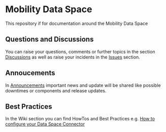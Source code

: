 # Mobility Data Space

This repository if for documentation around the Mobility Data Space

## Questions and Discussions
You can raise your questions, comments or further topics in the section [Discussions](https://github.com/Mobility-Data-Space/mobility-data-space/discussions)
as well as raise your incidents in the 
[Issues](https://github.com/Mobility-Data-Space/mobility-data-space/issues)
section.

## Annoucements
In
[Announcements](https://github.com/Mobility-Data-Space/mobility-data-space/discussions/categories/announcements)
 important news and update will be shared like possible downtimes or components and release updates. 

## Best Practices
In the Wiki section you can find HowTos and Best Practices e.g. [How to configure your Data Space Connector](https://github.com/Mobility-Data-Space/mobility-data-space/wiki/How-to-configure-a-Dataspace-Connector-to-use-the-MDS)
